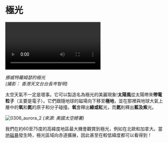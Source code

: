 # 極光

<video controls loop autoplay>
  <source src="./videos/shunchiming.mp4" type="video/mp4">
  Your browser does not support HTML5 video.
</video>

*挪威特羅姆瑟的極光<br>(攝影： 香港天文台台長岑智明)*

太空天氣不一定是壞事。它可以製造名為極光的美麗現象!**太陽風**從太陽帶來**帶電粒子**（主要是電子）。它們跟隨地球的磁場向下移至**極地**，並在那裡與地球大氣上層中的**氧**和**氮**的原子和分子碰撞。**氧**會釋出**綠或紅**光，而**氮**則釋出**藍及紫**光。

![0306_aurora_2](./static/0306_aurora_2.png)
*(來源: 美國太空總署)*

我們在約60至75度的高緯度地區最大機會觀賞到極光，例如在北歐和加拿大。當<a href="#/zh/phenomena/geomagnetic-storms">地磁暴</a>發生時，極光區域向赤道擴展，因此甚至在較低緯度都可以看得到！
